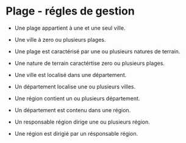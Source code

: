 Plage - régles de gestion
========

- Une plage appartient à une et une seul ville.
- Une ville à zero ou plusieurs plages.

- Une plage est caractérisé par une ou plusieurs natures de terrain.
- Une nature de terrain caractértise zero ou plusieurs plages.

- Une ville est localisé dans une département.
- Un département localise une ou plusieurs villes.

- Une région contient un ou plusieurs département.
- Un département est contenu dans une région.

- Un responsable région dirige une ou plusieurs région.
- Une région est dirigié par un résponsable région.
